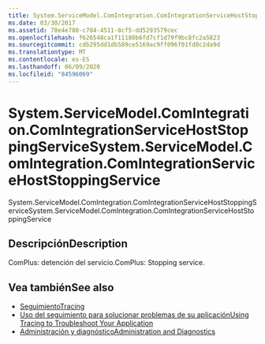 ```yaml
---
title: System.ServiceModel.ComIntegration.ComIntegrationServiceHostStoppingService
ms.date: 03/30/2017
ms.assetid: 78e4e780-c784-4511-8cf5-dd5293579cec
ms.openlocfilehash: f626548ca1f11180b6fd7cf1d79f9bc8fc2a5823
ms.sourcegitcommit: cdb295dd1db589ce5169ac9ff096f01fd0c2da9d
ms.translationtype: MT
ms.contentlocale: es-ES
ms.lasthandoff: 06/09/2020
ms.locfileid: "84596069"
---
```

# <a name="systemservicemodelcomintegrationcomintegrationservicehoststoppingservice"></a><span data-ttu-id="56ed1-102">System.ServiceModel.ComIntegration.ComIntegrationServiceHostStoppingService</span><span class="sxs-lookup"><span data-stu-id="56ed1-102">System.ServiceModel.ComIntegration.ComIntegrationServiceHostStoppingService</span></span>
<span data-ttu-id="56ed1-103">System.ServiceModel.ComIntegration.ComIntegrationServiceHostStoppingService</span><span class="sxs-lookup"><span data-stu-id="56ed1-103">System.ServiceModel.ComIntegration.ComIntegrationServiceHostStoppingService</span></span>  
  
## <a name="description"></a><span data-ttu-id="56ed1-104">Descripción</span><span class="sxs-lookup"><span data-stu-id="56ed1-104">Description</span></span>  
 <span data-ttu-id="56ed1-105">ComPlus: detención del servicio.</span><span class="sxs-lookup"><span data-stu-id="56ed1-105">ComPlus: Stopping service.</span></span>  
  
## <a name="see-also"></a><span data-ttu-id="56ed1-106">Vea también</span><span class="sxs-lookup"><span data-stu-id="56ed1-106">See also</span></span>

- [<span data-ttu-id="56ed1-107">Seguimiento</span><span class="sxs-lookup"><span data-stu-id="56ed1-107">Tracing</span></span>](index.md)
- [<span data-ttu-id="56ed1-108">Uso del seguimiento para solucionar problemas de su aplicación</span><span class="sxs-lookup"><span data-stu-id="56ed1-108">Using Tracing to Troubleshoot Your Application</span></span>](using-tracing-to-troubleshoot-your-application.md)
- [<span data-ttu-id="56ed1-109">Administración y diagnóstico</span><span class="sxs-lookup"><span data-stu-id="56ed1-109">Administration and Diagnostics</span></span>](../index.md)
